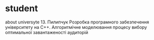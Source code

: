 student
=======

about universyte
13. Пилипчук Розробка програмного забезпечення університету на С++.
Алгоритмічне моделювання процесу вибору оптимальної завантаженості аудиторій
